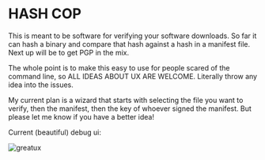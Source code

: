 # HASH COP

This is meant to be software for verifying your software downloads. So far it can hash a binary and compare that hash against a hash in a manifest file. Next up will be to get PGP in the mix.

The whole point is to make this easy to use for people scared of the command line, so ALL IDEAS ABOUT UX ARE WELCOME. Literally throw any idea into the issues.

My current plan is a wizard that starts with selecting the file you want to verify, then the manifest, then the key of whoever signed the manifest. But please let me know if you have a better idea!

Current (beautiful) debug ui:

![greatux](https://user-images.githubusercontent.com/543668/115964140-f5ed2d80-a4f0-11eb-8afa-878572c32a76.png)
